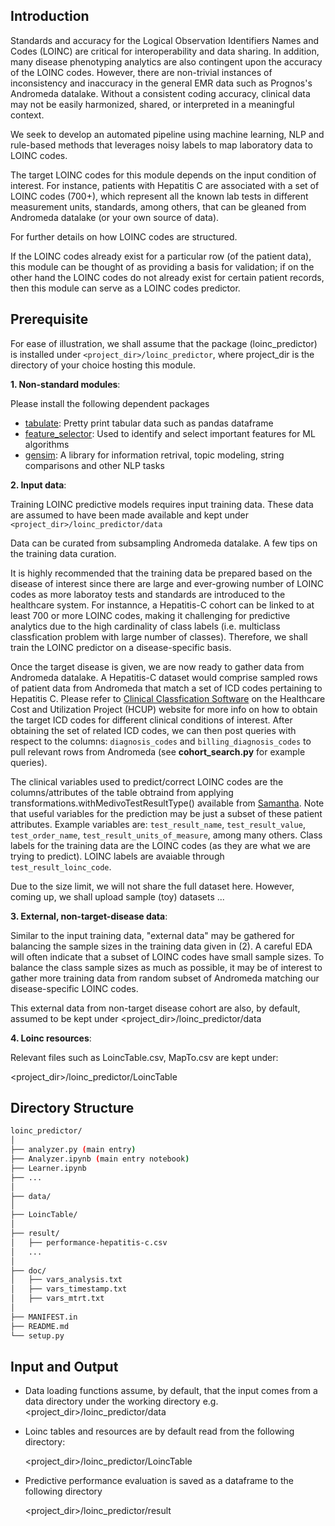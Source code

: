 Introduction
------------

Standards and accuracy for the Logical Observation Identifiers Names and Codes (LOINC) are 
critical for interoperability and data sharing. In addition, many disease phenotyping 
analytics are also contingent upon the accuracy of the LOINC codes. However, there are
non-trivial instances of inconsistency and inaccuracy in the general EMR data such as 
Prognos's Andromeda datalake. Without a consistent coding accuracy, clinical data may not 
be easily harmonized, shared, or interpreted in a meaningful context. 

We seek to develop an automated pipeline using machine learning, NLP and rule-based methods 
that leverages noisy labels to map laboratory data to LOINC codes. 

The target LOINC codes for this module depends on the input condition of interest. For instance, 
patients with Hepatitis C are associated with a set of LOINC codes (700+), which 
represent all the known lab tests in different measurement units, standards, among others, 
that can be gleaned from Andromeda datalake (or your own source of data). 

For further details on how LOINC codes are structured. 

If the LOINC codes already exist for a particular row (of the patient data), this module can be 
thought of as providing a basis for validation; if on the other hand the LOINC codes do not
already exist for certain patient records, then this module can serve as a LOINC codes predictor. 

Prerequisite
------------
For ease of illustration, we shall assume that the package (loinc_predictor) is installed under 
`<project_dir>/loinc_predictor`, where project_dir is the directory of your choice hosting this module.


**1. Non-standard modules**: 

   Please install the following dependent packages
   
   - [tabulate](https://pypi.org/project/tabulate/): Pretty print tabular data such as pandas dataframe
   - [feature_selector](https://pypi.org/project/feature-selector/): Used to identify and select important features for ML algorithms
   - [gensim](https://pypi.org/project/gensim/): A library for information retrival, topic modeling, string comparisons and other NLP tasks 

**2. Input data**:

Training LOINC predictive models requires input training data. These data are assumed to 
have been made available and kept under `<project_dir>/loinc_predictor/data`

Data can be curated from subsampling Andromeda datalake. A few tips on the training data curation. 

It is highly recommended that the training data be prepared based on the disease of interest since there are large and ever-growing 
number of LOINC codes as more laboratoy tests and standards are introduced to the healthcare system. For instannce, a Hepatitis-C cohort 
can be linked to at least 700 or more LOINC codes, making it challenging for predictive analytics due to the high cardinality of class
labels (i.e. multiclass classfication problem with large number of classes). Therefore, we shall train the LOINC predictor on a disease-specific 
basis. 

Once the target disease is given, we are now ready to gather data from Andromeda datalake. A Hepatitis-C dataset would comprise sampled rows of patient data from Andromeda that match a set of ICD codes pertaining to Hepatitis C. Please refer to [Clinical Classfication Software](https://www.hcup-us.ahrq.gov/tools_software.jsp) on the Healthcare Cost and Utilization Project (HCUP) website for more info on how to obtain the target ICD codes for different clinical conditions of interest. After obtaining the set of related ICD codes, we can then post queries 
with respect to the columns: `diagnosis_codes` and `billing_diagnosis_codes` to pull relevant rows from Andromeda (see **cohort_search.py** for 
example queries).

The clinical variables used to predict/correct LOINC codes are the columns/attributes of the table obtraind from applying transformations.withMedivoTestResultType() available from [Samantha](https://github.com/medivo/samantha/blob/master/src/main/scala/ai/prognos/samantha/clinical/transformations.scala). Note that useful variables for the prediction may be just a subset of these patient attributes. Example variables are: `test_result_name`, `test_result_value`, `test_order_name`, `test_result_units_of_measure`, among many others. Class labels for the training data are the LOINC codes (as they are what we are trying to predict). LOINC labels are avaiable through `test_result_loinc_code`. 

Due to the size limit, we will not share the full dataset here. However, coming up, we shall upload sample (toy) datasets ... 

**3. External, non-target-disease data**:

Similar to the input training data, "external data" may be gathered for balancing the sample sizes 
in the training data given in (2). A careful EDA will often indicate that a subset of LOINC codes have small sample sizes. To balance 
the class sample sizes as much as possible, it may be of interest to gather more training data from random subset of Andromeda matching 
our disease-specific LOINC codes. 

This external data from non-target disease cohort are also, by default, assumed to be kept under <project_dir>/loinc_predictor/data


**4. Loinc resources**: 

Relevant files such as LoincTable.csv, MapTo.csv are kept under:

<project_dir>/loinc_predictor/LoincTable


## Directory Structure

```bash
loinc_predictor/
│
├── analyzer.py (main entry) 
├── Analyzer.ipynb (main entry notebook)
├── Learner.ipynb
├── ... 
│
├── data/ 
│
├── LoincTable/   
│
├── result/
│   ├── performance-hepatitis-c.csv
│   ...
│
├── doc/
│   ├── vars_analysis.txt
│   ├── vars_timestamp.txt
│   ├── vars_mtrt.txt
│
├── MANIFEST.in
├── README.md
└── setup.py
```

Input and Output
----------------
* Data loading functions assume, by default, that the input comes from a data directory
under the working directory e.g. <project_dir>/loinc_predictor/data

* Loinc tables and resources are by default read from the following directory: 

     <project_dir>/loinc_predictor/LoincTable

* Predictive performance evaluation is saved as a dataframe to the following directory 

     <project_dir>/loinc_predictor/result
     

